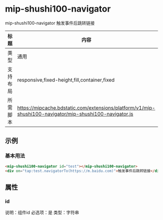 # mip-shushi100-navigator

mip-shushi100-navigator 触发事件后跳转链接

标题|内容
----|----
类型|通用
支持布局|responsive,fixed-height,fill,container,fixed
所需脚本|https://mipcache.bdstatic.com/extensions/platform/v1/mip-shushi100-navigator/mip-shushi100-navigator.js

## 示例

### 基本用法
```html
<mip-shushi100-navigator id="test"></mip-shushi100-navigator>
<div on="tap:test.navigatorTo(https://m.baidu.com)">触发事件后跳转链接</div>
```

## 属性

### id

说明：组件id
必选项：是
类型：字符串

